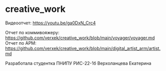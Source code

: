 # creative_work

Видеоотчет: https://youtu.be/ga0DxN_Crc4

Отчет по коммивояжеру: https://github.com/verxek/creative_work/blob/main/voyager/voyager.md
Отчет по АРМ:  https://github.com/verxek/creative_work/blob/main/digital_artist_arm/artist.md

Разработала студентка ПНИПУ РИС-22-1б Верхоланцева Екатерина
